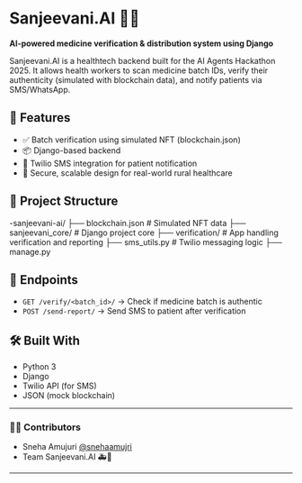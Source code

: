 
# Sanjeevani.AI 💊🤖

**AI-powered medicine verification & distribution system using Django**

Sanjeevani.AI is a healthtech backend built for the AI Agents Hackathon 2025. It allows health workers to scan medicine batch IDs, verify their authenticity (simulated with blockchain data), and notify patients via SMS/WhatsApp.

## 🔧 Features

- ✅ Batch verification using simulated NFT (blockchain.json)
- 📦 Django-based backend
- 📲 Twilio SMS integration for patient notification
- 🔐 Secure, scalable design for real-world rural healthcare

## 📂 Project Structure
-sanjeevani-ai/
├── blockchain.json # Simulated NFT data
├── sanjeevani_core/ # Django project core
├── verification/ # App handling verification and reporting
├── sms_utils.py # Twilio messaging logic
├── manage.py


## 🚀 Endpoints

- `GET /verify/<batch_id>/` → Check if medicine batch is authentic
- `POST /send-report/` → Send SMS to patient after verification

## 🛠 Built With

- Python 3
- Django
- Twilio API (for SMS)
- JSON (mock blockchain)

---

### 👩‍💻 Contributors
- Sneha Amujuri [@snehaamujri](https://github.com/snehaamujri)
- Team Sanjeevani.AI 🚑💚

---



